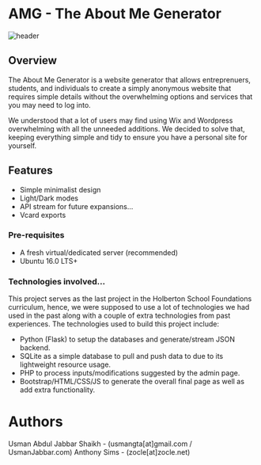 # AMG - The About Me Generator
![header](https://raw.githubusercontent.com/UsmanGTA/AMG-About-me-Gen/master/doc_assets/header.jpg)
## Overview
The About Me Generator is a website generator that allows entreprenuers, students, and individuals to create a simply anonymous website that requires simple details without the overwhelming options and services that you may need to log into.

We understood that a lot of users may find using Wix and Wordpress overwhelming with all the unneeded additions. We decided to solve that, keeping everything simple and tidy to ensure you have a personal site for yourself.

## Features
- Simple minimalist design
- Light/Dark modes
- API stream for future expansions...
- Vcard exports

### Pre-requisites
- A fresh virtual/dedicated server (recommended)
- Ubuntu 16.0 LTS+

### Technologies involved...
This project serves as the last project in the Holberton School Foundations curriculum, hence, we were supposed to use a lot of technologies we had used in the past along with a couple of extra technologies from past experiences.
The technologies used to build this project include:
- Python (Flask) to setup the databases and generate/stream JSON backend.
- SQLite as a simple database to pull and push data to due to its lightweight resource usage.
- PHP to process inputs/modifications suggested by the admin page.
- Bootstrap/HTML/CSS/JS to generate the overall final page as well as add extra functionality.

# Authors
Usman Abdul Jabbar Shaikh - (usmangta[at]gmail.com / UsmanJabbar.com)
Anthony Sims - (zocle[at]zocle.net)
